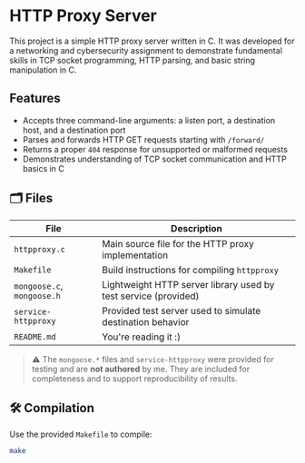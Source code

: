# HTTP Proxy Server

This project is a simple HTTP proxy server written in C. It was developed for a networking and cybersecurity assignment to demonstrate fundamental skills in TCP socket programming, HTTP parsing, and basic string manipulation in C.

## Features

- Accepts three command-line arguments: a listen port, a destination host, and a destination port
- Parses and forwards HTTP GET requests starting with `/forward/`
- Returns a proper `404` response for unsupported or malformed requests
- Demonstrates understanding of TCP socket communication and HTTP basics in C

## 🗂 Files

| File               | Description                                                  |
|--------------------|--------------------------------------------------------------|
| `httpproxy.c`       | Main source file for the HTTP proxy implementation           |
| `Makefile`          | Build instructions for compiling `httpproxy`                |
| `mongoose.c`, `mongoose.h` | Lightweight HTTP server library used by test service (provided) |
| `service-httpproxy` | Provided test server used to simulate destination behavior   |
| `README.md`         | You're reading it :)                                         |

> ⚠️ The `mongoose.*` files and `service-httpproxy` were provided for testing and are **not authored** by me. They are included for completeness and to support reproducibility of results.

## 🛠 Compilation

Use the provided `Makefile` to compile:

```bash
make
